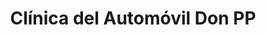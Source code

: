 ---
title: "Clínica del Automóvil Don PP"
url: /valdivia/clinica-del-automovil-don-pp/
shop: Autowerkstatt
---